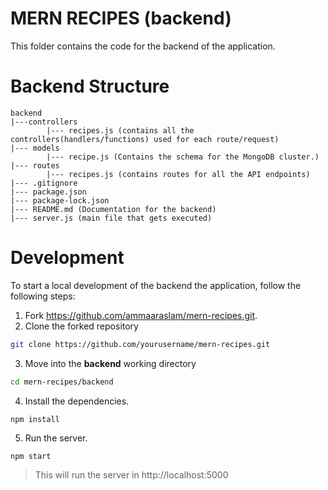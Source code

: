 # MERN RECIPES (backend)

This folder contains the code for the backend of the application.

# Backend Structure

```
backend
|---controllers
        |--- recipes.js (contains all the controllers(handlers/functions) used for each route/request)
|--- models
        |--- recipe.js (Contains the schema for the MongoDB cluster.)
|--- routes
        |--- recipes.js (contains routes for all the API endpoints)
|--- .gitignore
|--- package.json
|--- package-lock.json
|--- README.md (Documentation for the backend)
|--- server.js (main file that gets executed)
```

# Development

To start a local development of the backend the application, follow the following steps:

1. Fork https://github.com/ammaaraslam/mern-recipes.git.
2. Clone the forked repository
```sh
git clone https://github.com/yourusername/mern-recipes.git
```
3. Move into the **backend** working directory
```sh
cd mern-recipes/backend
```
4. Install the dependencies.
```sh
npm install
```
5. Run the server.
```
npm start
```
> This will run the server in http://localhost:5000
